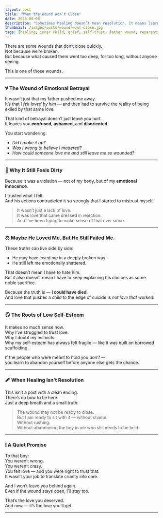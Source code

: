```yaml
---
layout: post
title: "When the Wound Won’t Close"
date: 2025-06-08
description: "Sometimes healing doesn’t mean resolution. It means learning to sit with what still aches — without abandoning ourselves in the process."
thumbnail: /images/posts/wound-wont-close.jpg
tags: [healing, inner child, grief, self-trust, father wound, reparenting, shame]
---
```


There are some wounds that don’t close quickly.  
Not because we’re broken.  
But because what caused them went too deep, for too long, without anyone seeing.

This is one of those wounds.

---

### 💔 The Wound of Emotional Betrayal

It wasn’t just that my father pushed me away.  
It’s that I *felt loved by him* — and then had to survive the reality of being exiled by that same love.

That kind of betrayal doesn’t just leave you hurt.  
It leaves you **confused**, **ashamed**, and **disoriented**.

You start wondering:
- *Did I make it up?*
- *Was I wrong to believe I mattered?*
- *How could someone love me and still leave me so wounded?*

---

### 🧠 Why It Still Feels Dirty

Because it was a violation — not of my body, but of my **emotional innocence**.

I trusted what I felt.  
And his actions contradicted it so strongly that I started to mistrust myself.

> It wasn’t just a lack of love.  
> It was love that came dressed in rejection.  
> And I’ve been trying to make sense of that ever since.

---

### ⚖️ Maybe He Loved Me. But He Still Failed Me.

These truths can live side by side:
- He may have loved me in a deeply broken way.  
- He still left me emotionally shattered.  

That doesn’t mean I have to hate him.  
But it also doesn’t mean I have to keep explaining his choices as some noble sacrifice.

Because the truth is — **I could have died**.  
And love that pushes a child to the edge of suicide is *not love that worked*.

---

### 🪞 The Roots of Low Self-Esteem

It makes so much sense now.  
Why I’ve struggled to trust love.  
Why I doubt my instincts.  
Why my self-esteem has always felt fragile — like it was built on borrowed scaffolding.

If the people who were meant to hold you *don’t* —  
you learn to abandon yourself before anyone else gets the chance.

---

### 🩹 When Healing Isn’t Resolution

This isn’t a post with a clean ending.  
There’s no bow to tie here.  
Just a deep breath and a small truth:

> The wound may not be ready to close.  
> But I am ready to sit with it — without shame.  
> Without rushing.  
> Without abandoning the boy in me who still needs to be held.

---

### 🕯 A Quiet Promise

To that boy:  
You weren’t wrong.  
You weren’t crazy.  
You felt love — and you were right to trust that.  
It wasn’t your job to translate cruelty into care.

And I won’t leave you behind again.  
Even if the wound stays open, I’ll stay too.

That’s the love you deserved.  
And now — it’s the love you’ll get.


---